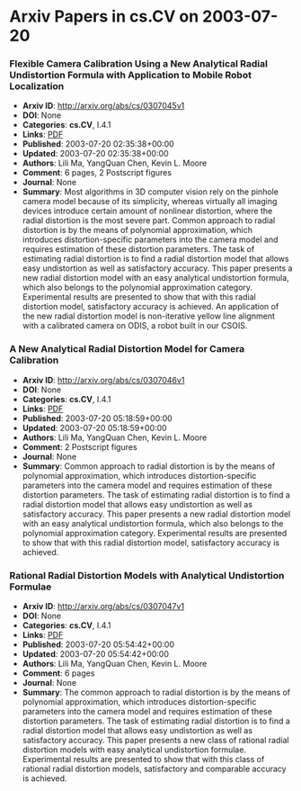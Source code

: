 # Arxiv Papers in cs.CV on 2003-07-20
### Flexible Camera Calibration Using a New Analytical Radial Undistortion Formula with Application to Mobile Robot Localization
- **Arxiv ID**: http://arxiv.org/abs/cs/0307045v1
- **DOI**: None
- **Categories**: **cs.CV**, I.4.1
- **Links**: [PDF](http://arxiv.org/pdf/cs/0307045v1)
- **Published**: 2003-07-20 02:35:38+00:00
- **Updated**: 2003-07-20 02:35:38+00:00
- **Authors**: Lili Ma, YangQuan Chen, Kevin L. Moore
- **Comment**: 6 pages, 2 Postscript figures
- **Journal**: None
- **Summary**: Most algorithms in 3D computer vision rely on the pinhole camera model because of its simplicity, whereas virtually all imaging devices introduce certain amount of nonlinear distortion, where the radial distortion is the most severe part. Common approach to radial distortion is by the means of polynomial approximation, which introduces distortion-specific parameters into the camera model and requires estimation of these distortion parameters. The task of estimating radial distortion is to find a radial distortion model that allows easy undistortion as well as satisfactory accuracy. This paper presents a new radial distortion model with an easy analytical undistortion formula, which also belongs to the polynomial approximation category. Experimental results are presented to show that with this radial distortion model, satisfactory accuracy is achieved. An application of the new radial distortion model is non-iterative yellow line alignment with a calibrated camera on ODIS, a robot built in our CSOIS.



### A New Analytical Radial Distortion Model for Camera Calibration
- **Arxiv ID**: http://arxiv.org/abs/cs/0307046v1
- **DOI**: None
- **Categories**: **cs.CV**, I.4.1
- **Links**: [PDF](http://arxiv.org/pdf/cs/0307046v1)
- **Published**: 2003-07-20 05:18:59+00:00
- **Updated**: 2003-07-20 05:18:59+00:00
- **Authors**: Lili Ma, YangQuan Chen, Kevin L. Moore
- **Comment**: 2 Postscript figures
- **Journal**: None
- **Summary**: Common approach to radial distortion is by the means of polynomial approximation, which introduces distortion-specific parameters into the camera model and requires estimation of these distortion parameters. The task of estimating radial distortion is to find a radial distortion model that allows easy undistortion as well as satisfactory accuracy. This paper presents a new radial distortion model with an easy analytical undistortion formula, which also belongs to the polynomial approximation category. Experimental results are presented to show that with this radial distortion model, satisfactory accuracy is achieved.



### Rational Radial Distortion Models with Analytical Undistortion Formulae
- **Arxiv ID**: http://arxiv.org/abs/cs/0307047v1
- **DOI**: None
- **Categories**: **cs.CV**, I.4.1
- **Links**: [PDF](http://arxiv.org/pdf/cs/0307047v1)
- **Published**: 2003-07-20 05:54:42+00:00
- **Updated**: 2003-07-20 05:54:42+00:00
- **Authors**: Lili Ma, YangQuan Chen, Kevin L. Moore
- **Comment**: 6 pages
- **Journal**: None
- **Summary**: The common approach to radial distortion is by the means of polynomial approximation, which introduces distortion-specific parameters into the camera model and requires estimation of these distortion parameters. The task of estimating radial distortion is to find a radial distortion model that allows easy undistortion as well as satisfactory accuracy. This paper presents a new class of rational radial distortion models with easy analytical undistortion formulae. Experimental results are presented to show that with this class of rational radial distortion models, satisfactory and comparable accuracy is achieved.



